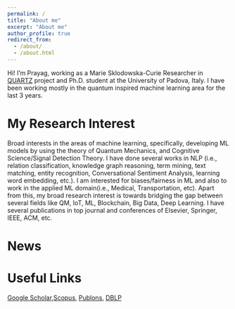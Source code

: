 ```yaml
---
permalink: /
title: "About me"
excerpt: "About me"
author_profile: true
redirect_from: 
  - /about/
  - /about.html
---
```


Hi! I’m Prayag, working as a Marie Sklodowska-Curie Researcher in [QUARTZ](http://www.quartz-itn.eu/about) project and Ph.D. student at the University of Padova, Italy. I have been working mostly in the quantum inspired machine learning area for the last 3 years. 

My Research Interest
======

Broad interests in the areas of machine learning, specifically, developing ML models by using the theory of  Quantum Mechanics, and Cognitive Science/Signal Detection Theory. I have done several works in NLP (i.e., relation classification, knowledge graph reasoning, term mining, text matching, entity recognition, Conversational Sentiment Analysis, learning word embedding, etc.). I am interested for biases/fairness in ML and also to work in the applied ML domain(i.e., Medical, Transportation, etc).  Apart from this, my broad research interest is towards bridging the gap between several fields like QM, IoT, ML, Blockchain, Big Data, Deep Learning. I have several publications in top journal and conferences of Elsevier, Springer, IEEE, ACM, etc.




News
======



Useful Links
======

[Google Scholar](https://scholar.google.it/citations?hl=en&user=sDnmJ_YAAAAJ&view_op=list_works&sortby=pubdate),[Scopus](https://www.scopus.com/authid/detail.uri?authorId=57193601962), [Publons](https://publons.com/researcher/2062944/prayag-tiwari/), [DBLP](https://dblp.org/pid/198/3643.html)
